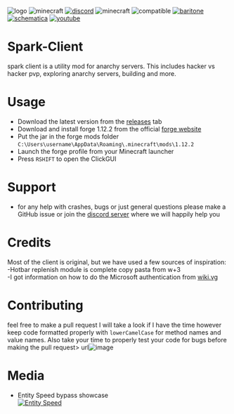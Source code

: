 ![logo](https://github.com/wallhacks0/Spark-Client/blob/master/src/main/resources/spark-banner.png?raw=true)
![minecraft](https://img.shields.io/badge/Minecraft-1.12.2-blue)
[![discord](https://img.shields.io/badge/Discord-Invite-8080c0)](https://discord.gg/7ZbN7JMgS3)
![minecraft](https://img.shields.io/badge/Key--bind-Right--shift-purple)
![compatible](https://img.shields.io/badge/Compatible--with-nothing-red)
[![baritone](https://img.shields.io/badge/Baritone-v1.2.15-yellow)](https://github.com/cabaletta/baritone)
[![schematica](https://img.shields.io/badge/Schematica-1.8.0.169-green)](https://github.com/Lunatrius/Schematica)
[![youtube](https://img.shields.io/badge/Youtube-Spark--Client-red)](https://www.youtube.com/channel/UCemSksrWY2ccY4weJCty9iQ)

# Spark-Client
spark client is a utility mod for anarchy servers. This includes hacker vs hacker pvp, exploring anarchy servers, building and more.


# Usage
- Download the latest version from the [releases](https://github.com/wallhacks0/spark-client/releases/) tab
- Download and install forge 1.12.2 from the official [forge website](https://files.minecraftforge.net/net/minecraftforge/forge/index_1.12.2.html)
- Put the jar in the forge mods folder `C:\Users\username\AppData\Roaming\.minecraft\mods\1.12.2`
- Launch the forge profile from your Minecraft launcher
- Press `RSHIFT` to open the ClickGUI

# Support
- for any help with crashes, bugs or just general questions please make a GitHub issue or join the [discord server](https://discord.gg/7ZbN7JMgS3) where we will happily help you

# Credits
Most of the client is original, but we have used a few sources of inspiration:<br>
-Hotbar replenish module is complete copy pasta from w+3 <br>
-I got information on how to do the Microsoft authentication from [wiki.vg](https://wiki.vg/Microsoft_Authentication_Scheme) <br>

# Contributing
feel free to make a pull request I will take a look if I have the time however keep code formatted properly with `lowerCamelCase` for method names and value names. Also take your time to properly test your code for bugs before making the pull request>
url![image](https://user-images.githubusercontent.com/69912957/153882908-6766df65-a19b-4a1f-8ed2-ed8dbb1cf710.png)

# Media
- Entity Speed bypass showcase <br>
[![Entity Speed](https://img.youtube.com/vi/Y9SH_jEfxrU/0.jpg)](https://www.youtube.com/watch?v=Y9SH_jEfxrU)

